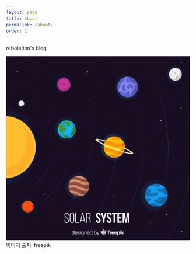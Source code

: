 ```yaml
---
layout: page
title: About
permalink: /about/
order: 1
---
```


rebolation's blog

![solar system](/images/site/solar.jpg)
이미지 출처: freepik